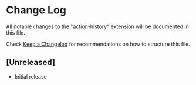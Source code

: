 # Change Log

All notable changes to the "action-history" extension will be documented in this file.

Check [Keep a Changelog](http://keepachangelog.com/) for recommendations on how to structure this file.

## [Unreleased]

- Initial release